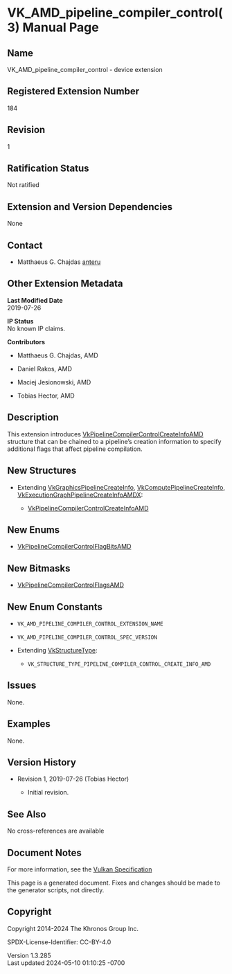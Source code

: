 # VK_AMD_pipeline_compiler_control(3) Manual Page

## Name

VK_AMD_pipeline_compiler_control - device extension



## <a href="#_registered_extension_number" class="anchor"></a>Registered Extension Number

184

## <a href="#_revision" class="anchor"></a>Revision

1

## <a href="#_ratification_status" class="anchor"></a>Ratification Status

Not ratified

## <a href="#_extension_and_version_dependencies" class="anchor"></a>Extension and Version Dependencies

None

## <a href="#_contact" class="anchor"></a>Contact

- Matthaeus G. Chajdas <a
  href="https://github.com/KhronosGroup/Vulkan-Docs/issues/new?body=%5BVK_AMD_pipeline_compiler_control%5D%20@anteru%0A*Here%20describe%20the%20issue%20or%20question%20you%20have%20about%20the%20VK_AMD_pipeline_compiler_control%20extension*"
  target="_blank" rel="nofollow noopener"><em></em>anteru</a>

## <a href="#_other_extension_metadata" class="anchor"></a>Other Extension Metadata

**Last Modified Date**  
2019-07-26

**IP Status**  
No known IP claims.

**Contributors**  
- Matthaeus G. Chajdas, AMD

- Daniel Rakos, AMD

- Maciej Jesionowski, AMD

- Tobias Hector, AMD

## <a href="#_description" class="anchor"></a>Description

This extension introduces
[VkPipelineCompilerControlCreateInfoAMD](https://registry.khronos.org/vulkan/specs/1.3-extensions/man/html/VkPipelineCompilerControlCreateInfoAMD.html)
structure that can be chained to a pipeline’s creation information to
specify additional flags that affect pipeline compilation.

## <a href="#_new_structures" class="anchor"></a>New Structures

- Extending
  [VkGraphicsPipelineCreateInfo](https://registry.khronos.org/vulkan/specs/1.3-extensions/man/html/VkGraphicsPipelineCreateInfo.html),
  [VkComputePipelineCreateInfo](https://registry.khronos.org/vulkan/specs/1.3-extensions/man/html/VkComputePipelineCreateInfo.html),
  [VkExecutionGraphPipelineCreateInfoAMDX](https://registry.khronos.org/vulkan/specs/1.3-extensions/man/html/VkExecutionGraphPipelineCreateInfoAMDX.html):

  - [VkPipelineCompilerControlCreateInfoAMD](https://registry.khronos.org/vulkan/specs/1.3-extensions/man/html/VkPipelineCompilerControlCreateInfoAMD.html)

## <a href="#_new_enums" class="anchor"></a>New Enums

- [VkPipelineCompilerControlFlagBitsAMD](https://registry.khronos.org/vulkan/specs/1.3-extensions/man/html/VkPipelineCompilerControlFlagBitsAMD.html)

## <a href="#_new_bitmasks" class="anchor"></a>New Bitmasks

- [VkPipelineCompilerControlFlagsAMD](https://registry.khronos.org/vulkan/specs/1.3-extensions/man/html/VkPipelineCompilerControlFlagsAMD.html)

## <a href="#_new_enum_constants" class="anchor"></a>New Enum Constants

- `VK_AMD_PIPELINE_COMPILER_CONTROL_EXTENSION_NAME`

- `VK_AMD_PIPELINE_COMPILER_CONTROL_SPEC_VERSION`

- Extending [VkStructureType](https://registry.khronos.org/vulkan/specs/1.3-extensions/man/html/VkStructureType.html):

  - `VK_STRUCTURE_TYPE_PIPELINE_COMPILER_CONTROL_CREATE_INFO_AMD`

## <a href="#_issues" class="anchor"></a>Issues

None.

## <a href="#_examples" class="anchor"></a>Examples

None.

## <a href="#_version_history" class="anchor"></a>Version History

- Revision 1, 2019-07-26 (Tobias Hector)

  - Initial revision.

## <a href="#_see_also" class="anchor"></a>See Also

No cross-references are available

## <a href="#_document_notes" class="anchor"></a>Document Notes

For more information, see the <a
href="https://registry.khronos.org/vulkan/specs/1.3-extensions/html/vkspec.html#VK_AMD_pipeline_compiler_control"
target="_blank" rel="noopener">Vulkan Specification</a>

This page is a generated document. Fixes and changes should be made to
the generator scripts, not directly.

## <a href="#_copyright" class="anchor"></a>Copyright

Copyright 2014-2024 The Khronos Group Inc.

SPDX-License-Identifier: CC-BY-4.0

Version 1.3.285  
Last updated 2024-05-10 01:10:25 -0700
